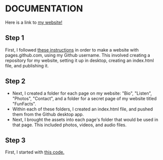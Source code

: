 # DOCUMENTATION

Here is a link to [my website!](https://claire-mayfield.github.io/)

## Step 1
First, I followed [these instructions](https://pages.github.com/) in order to make a website with pages.github.com, using my Github username. This involved creating a repository for my website, setting it up in desktop, creating an index.html file, and publishing it. 

## Step 2
- Next, I created a folder for each page on my website: "Bio", "Listen", "Photos", "Contact", and a folder for a secret page of my website titled "FunFacts".
- Within each of these folders, I created an index.html file, and pushed them from the Github desktop app. 
- Next, I brought the assets into each page's folder that would be used in that page. This included photos, videos, and audio files. 

## Step 3
First, I started with [this code.](https://www.w3schools.com/html/tryit.asp?filename=tryhtml_default)